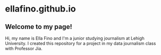 # ellafino.github.io
## Welcome to my page! 
Hi, my name is Ella Fino and I'm a junior studying journalism at Lehigh University. I created this repository for a project in my data journalism class with Professor Jia. 
